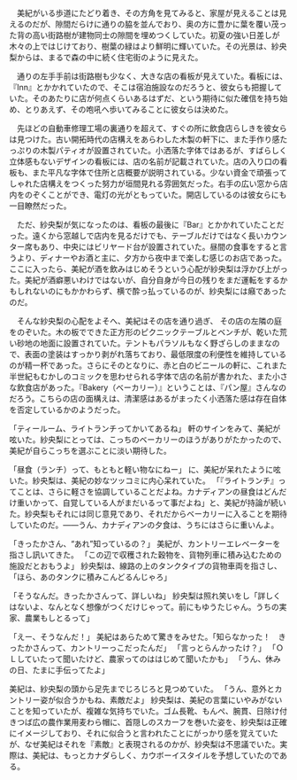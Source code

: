 　美紀がいる歩道にたどり着き、その方角を見てみると、家屋が見えることは見えるのだが、隙間だらけに通りの脇を並んでおり、奥の方に豊かに葉を覆い茂った背の高い街路樹が建物同士の隙間を埋めつくしていた。初夏の強い日差しが木々の上ではじけており、樹葉の緑はより鮮明に輝いていた。その光景は、紗央梨からは、まるで森の中に続く住宅街のように見えた。

　通りの左手手前は街路樹も少なく、大きな店の看板が見えていた。看板には、『Inn』とかかれていたので、そこは宿泊施設なのだろうと、彼女らも把握していた。そのあたりに店が何点くらいあるはずだ、という期待に似た確信を持ち始め、とりあえず、その咆吼へ歩いてみることに彼女らは決めた。

　先ほどの自動車修理工場の裏通りを超えて、すぐの所に飲食店らしきを彼女らは見つけた。古い開拓時代の店構えをあらわした木製の軒下に、また手作り感たっぷりの木製パティオが設置されていた。小洒落た字体ではあるが、すばらしく立体感もないデザインの看板には、店の名前が記載されていた。店の入り口の看板も、また平凡な字体で住所と店概要が説明されている。少ない資金で頑張ってしゃれた店構えをつくった努力が垣間見れる雰囲気だった。右手の広い窓から店内をのぞくことができ、電灯の光がともっていた。開店しているのは彼女らにも一目瞭然だった。

　ただ、紗央梨が気になったのは、看板の最後に『Bar』とかかれていたことだった。遠くから窓越しで店内を見るだけでも、テーブルだけではなく長いカウンター席もあり、中央にはビリヤード台が設置されていた。昼間の食事をすると言うより、ディナーやお酒と主に、夕方から夜中まで楽しむ感じのお店であった。ここに入ったら、美紀が酒を飲みはじめそうという心配が紗央梨は浮かび上がった。美紀が酒癖悪いわけではないが、自分自身が今日の残りをまだ運転をするかもしれないのにもかかわらず、横で酔っ払っているのが、紗央梨には癪であったのだ。

　そんな紗央梨の心配をよそへ、美紀はその店を通り過ぎ、	その店の左隣の庭をのぞいた。木の板でできた正方形のピクニックテーブルとベンチが、乾いた荒い砂地の地面に設置されていた。テントもパラソルもなく野ざらしのままなので、表面の塗装はすっかり剥がれ落ちており、最低限度の利便性を維持しているのが精一杯であった。さらにそのとなりに、赤と白のビニールの軒に、これまた半世紀もむかしのコミックを思わせられる字体で店の名前が書かれた、また小さな飲食店があった。『Bakery（ベーカリー）』ということは、『パン屋』さんなのだろう。こちらの店の面構えは、清潔感はあるがまったく小洒落た感は存在自体を否定しているかのようだった。

「ティールーム、ライトランチってかいてあるね」
軒のサインをみて、美紀が呟いた。紗央梨にとっては、こっちのベーカリーのほうがありがたかったので、美紀が自らこっちを選ぶことに淡い期待した。

「昼食（ランチ）って、もともと軽い物なにねー」
に、美紀が呆れたように呟いた。紗央梨は、美紀の妙なツッコミに内心呆れていた。
「『ライトランチ』ってことは、さらに軽さを協調していることだよね。カナディアンの昼食はどんだけ重いかって、自覚している人がまだいるって事だよね」と、美紀が持論が続いた。紗央梨もそれには同じ意見であり、それだからベーカリーに入ることを期待していたのだ。——うん、カナディアンの夕食は、うちにはさらに重いんよ。













「きったかさん、“あれ”知っているの？」
美紀が、カントリーエレベーターを指さし訊いてきた。
「この辺で収穫された穀物を、貨物列車に積み込むための施設だとおもうよ」
紗央梨は、線路の上のタンクタイプの貨物車両を指さし、「ほら、あのタンクに積みこんどるんじゃろ」

「そうなんだ。きったかさんって、詳しいね」
紗央梨は照れ笑いをし「詳しくはないよ、なんとなく想像がつくだけじゃって。前にもゆうたじゃん。うちの実家、農業もしとるって」

「えー、そうなんだ！」
美紀はあらためて驚きをみせた。「知らなかった！　きったかさんって、カントリーっこだったんだ」
「言っとらんかったけ？」
「ＯＬしていたって聞いたけど、農家ってのははじめて聞いたかも」
「うん、休みの日、たまに手伝ってたよ」

美紀は、紗央梨の頭から足先までじろじろと見つめていた。
「うん、意外とカントリー姿が似合うかもね、素敵だよ」
紗央梨は、美紀の言葉にいやみがないことを知っていたが、複雑な気持ちでいた。ゴム長靴、もんぺ、腕貫、日除け付きつば広の農作業用麦わら帽に、首隠しのスカーフを巻いた姿を、紗央梨は正確にイメージしており、それに似合うと言われたことにがっかり感を覚えていたが、なぜ美紀はそれを『素敵』と表現されるのかが、紗央梨は不思議でいた。実際は、美紀は、もっとカナダらしく、カウボーイスタイルを予想していたのである。






　

　
　

